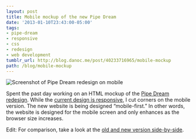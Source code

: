 ```yaml
---
layout: post
title: Mobile mockup of the new Pipe Dream
date: '2013-01-10T23:43:00-05:00'
tags:
- pipe-dream
- responsive
- css
- redesign
- web development
tumblr_url: http://blog.danoc.me/post/40233716965/mobile-mockup
path: /blog/mobile-mockup
---
```


![Screenshot of Pipe Dream redesign on mobile](/img/posts/pipe-dream-mobile-first.png)

Spent the past day working on an HTML mockup of the [Pipe Dream redesign](http://blog.danoc.me/post/39614524151/pipe-dream-redesign). While the [current design is responsive](http://blog.danoc.me/post/18714910407/from-college-publisher-to-wordpress), I cut corners on the mobile version. The new website is being designed “mobile-first.” In other words, the website is designed for the mobile screen and only enhances as the browser size increases.

Edit: For comparison, take a look at the [old and new version side-by-side](https://www.dropbox.com/s/it4as8mz9kens6l/mobile-comparison.png).

